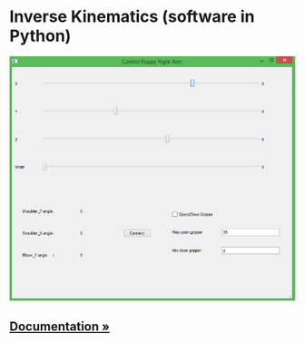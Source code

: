 # Inverse Kinematics (software in Python)


![img4](Doc/img/img4.png)


## [Documentation »](https://github.com/poppy-project/poppy-6dof-right-arm/blob/master/doc/README.md)
